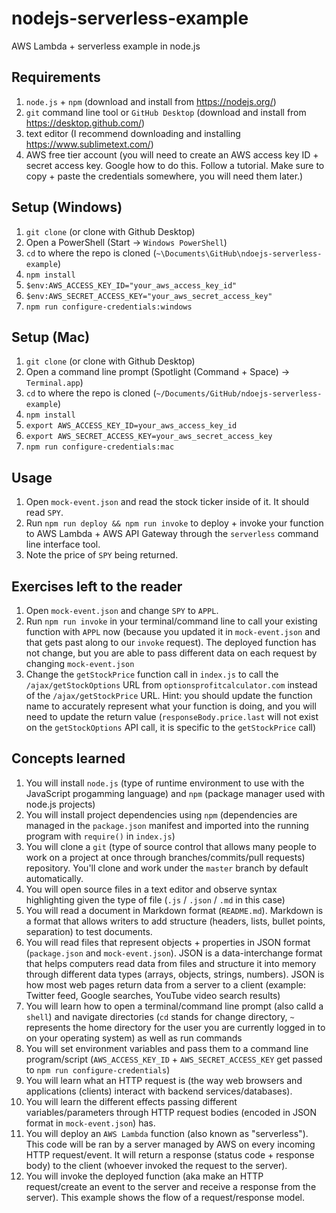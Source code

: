 # nodejs-serverless-example
AWS Lambda + serverless example in node.js

## Requirements

1. `node.js` + `npm` (download and install from https://nodejs.org/)
1. `git` command line tool or `GitHub Desktop` (download and install from https://desktop.github.com/)
1. text editor (I recommend downloading and installing https://www.sublimetext.com/)
1. AWS free tier account (you will need to create an AWS access key ID + secret access key. Google how to do this. Follow a tutorial. Make sure to copy + paste the credentials somewhere, you will need them later.)

## Setup (Windows)

1. `git clone` (or clone with Github Desktop)
1. Open a PowerShell (Start -> `Windows PowerShell`)
1. `cd` to where the repo is cloned (`~\Documents\GitHub\ndoejs-serverless-example`)
1. `npm install`
1. `$env:AWS_ACCESS_KEY_ID="your_aws_access_key_id"`
1. `$env:AWS_SECRET_ACCESS_KEY="your_aws_secret_access_key"`
1. `npm run configure-credentials:windows`

## Setup (Mac)

1. `git clone` (or clone with Github Desktop)
1. Open a command line prompt (Spotlight (Command + Space) -> `Terminal.app`)
1. `cd` to where the repo is cloned (`~/Documents/GitHub/ndoejs-serverless-example`)
1. `npm install`
1. `export AWS_ACCESS_KEY_ID=your_aws_access_key_id`
1. `export AWS_SECRET_ACCESS_KEY=your_aws_secret_access_key`
1. `npm run configure-credentials:mac`

## Usage

1. Open `mock-event.json` and read the stock ticker inside of it. It should read `SPY`.
1. Run `npm run deploy && npm run invoke` to deploy + invoke your function to AWS Lambda + AWS API Gateway through the `serverless` command line interface tool.
1. Note the price of `SPY` being returned.

## Exercises left to the reader

1. Open `mock-event.json` and change `SPY` to `APPL`.
1. Run `npm run invoke` in your terminal/command line to call your existing function with `APPL` now (because you updated it in `mock-event.json` and that gets past along to our `invoke` request). The deployed function has not change, but you are able to pass different data on each request by changing `mock-event.json`
1. Change the `getStockPrice` function call in `index.js` to call the `/ajax/getStockOptions` URL from `optionsprofitcalculator.com` instead of the `/ajax/getStockPrice` URL. Hint: you should update the function name to accurately represent what your function is doing, and you will need to update the return value (`responseBody.price.last` will not exist on the `getStockOptions` API call, it is specific to the `getStockPrice` call)

## Concepts learned

1. You will install `node.js` (type of runtime environment to use with the JavaScript progamming language) and `npm` (package manager used with node.js projects)
1. You will install project dependencies using `npm` (dependencies are managed in the `package.json` manifest and imported into the running program with `require()` in `index.js`)
1. You will clone a `git` (type of source control that allows many people to work on a project at once through branches/commits/pull requests) repository. You'll clone and work under the `master` branch by default automatically.
1. You will open source files in a text editor and observe syntax highlighting given the type of file (`.js` / `.json` / `.md` in this case)
1. You will read a document in Markdown format (`README.md`). Markdown is a format that allows writers to add structure (headers, lists, bullet points, separation) to test documents.
1. You will read files that represent objects + properties in JSON format (`package.json` and `mock-event.json`). JSON is a data-interchange format that helps computers read data from files and structure it into memory through different data types (arrays, objects, strings, numbers). JSON is how most web pages return data from a server to a client (example: Twitter feed, Google searches, YouTube video search results)
1. You will learn how to open a terminal/command line prompt (also calld a `shell`) and navigate directories (`cd` stands for change directory, `~` represents the home directory for the user you are currently logged in to on your operating system) as well as run commands
1. You will set environment variables and pass them to a command line program/script (`AWS_ACCESS_KEY_ID` + `AWS_SECRET_ACCESS_KEY` get passed to `npm run configure-credentials`)
1. You will learn what an HTTP request is (the way web browsers and applications (clients) interact with backend services/databases).
1. You will learn the different effects passing different variables/parameters through HTTP request bodies (encoded in JSON format in `mock-event.json`) has.
1. You will deploy an `AWS Lambda` function (also known as "serverless"). This code will be ran by a server managed by AWS on every incoming HTTP request/event. It will return a response (status code + response body) to the client (whoever invoked the request to the server).
1. You will invoke the deployed function (aka make an HTTP request/create an event to the server and receive a response from the server). This example shows the flow of a request/response model.
